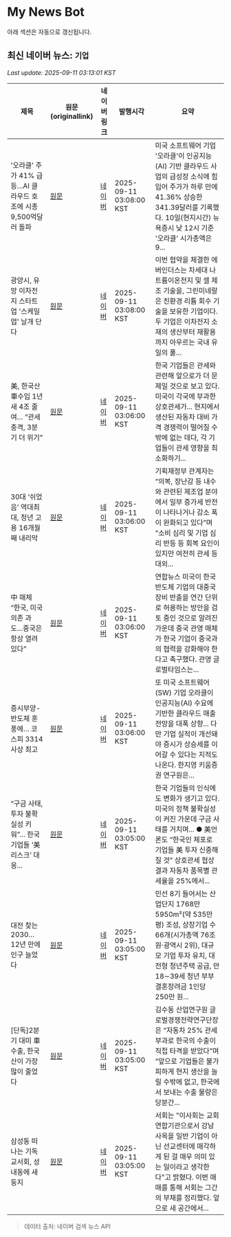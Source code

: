 # My News Bot

아래 섹션은 자동으로 갱신됩니다.

<!-- NEWS:START -->
## 최신 네이버 뉴스: `기업`
_Last update: 2025-09-11 03:13:01 KST_

| 제목 | 원문(originallink) | 네이버 링크 | 발행시각 | 요약 |
|---|---|---|---|---|
| '오라클' 주가 41% 급등…AI 클라우드 호조에 시총 9,500억달러 돌파 | [원문](https://www.topstarnews.net/news/articleView.html?idxno=15801316) | [네이버](https://www.topstarnews.net/news/articleView.html?idxno=15801316) | 2025-09-11 03:08:00 KST | 미국 소프트웨어 기업 '오라클'이 인공지능(AI) 기반 클라우드 사업의 급성장 소식에 힘입어 주가가 하루 만에 41.36% 상승한 341.39달러를 기록했다. 10일(현지시간) 뉴욕증시 낮 12시 기준 '오라클' 시가총액은 9... |
| 광양시, 유망 이차전지 스타트업 '스케일업' 날개 단다 | [원문](https://www.pointdaily.co.kr/news/articleView.html?idxno=268944) | [네이버](https://www.pointdaily.co.kr/news/articleView.html?idxno=268944) | 2025-09-11 03:08:00 KST | 이번 협약을 체결한 에버인더스는 차세대 나트륨이온전지 및 셀 제조 기술을, 그린미네랄은 친환경 리튬 회수 기술을 보유한 기업이다. 두 기업은 이차전지 소재의 생산부터 재활용까지 아우르는 국내 유일의 풀... |
| 美, 한국산 車수입 1년새 4조 줄여… “관세 충격, 3분기 더 위기” | [원문](https://www.donga.com/news/Economy/article/all/20250911/132363253/2) | [네이버](https://n.news.naver.com/mnews/article/020/0003660320?sid=101) | 2025-09-11 03:06:00 KST | 한국 기업들은 관세와 관련해 앞으로가 더 문제일 것으로 보고 있다. 미국이 각국에 부과한 상호관세가... 현지에서 생산된 자동차 대비 가격 경쟁력이 떨어질 수밖에 없는 데다, 각 기업들이 관세 영향을 최소화하기... |
| 30대 ‘쉬었음’ 역대최대, 청년 고용 16개월째 내리막 | [원문](https://www.donga.com/news/Economy/article/all/20250911/132363251/2) | [네이버](https://n.news.naver.com/mnews/article/020/0003660321?sid=101) | 2025-09-11 03:06:00 KST | 기획재정부 관계자는 “의복, 장난감 등 내수와 관련된 제조업 분야에서 일부 증가세 반전이 나타나거나 감소 폭이 완화되고 있다”며 “소비 심리 및 기업 심리 반등 등 회복 요인이 있지만 여전히 관세 등 대외... |
| 中 매체 “한국, 미국 의존 과도…중국은 항상 열려있다” | [원문](https://www.munhwa.com/article/11532234?ref=naver) | [네이버](https://n.news.naver.com/mnews/article/021/0002735703?sid=101) | 2025-09-11 03:06:00 KST | 연합뉴스 미국이 한국 반도체 기업의 대중국 장비 반출을 연간 단위로 허용하는 방안을 검토 중인 것으로 알려진 가운데 중국 관영 매체가 한국 기업이 중국과의 협력을 강화해야 한다고 촉구했다. 관영 글로벌타임스는... |
| 증시부양-반도체 훈풍에… 코스피 3314 사상 최고 | [원문](https://www.donga.com/news/Economy/article/all/20250910/132361789/2) | [네이버](https://n.news.naver.com/mnews/article/020/0003660325?sid=101) | 2025-09-11 03:06:00 KST | 또 미국 소프트웨어(SW) 기업 오라클이 인공지능(AI) 수요에 기반한 클라우드 매출 전망을 대폭 상향... 다만 기업 실적이 개선돼야 증시가 상승세를 이어갈 수 있다는 지적도 나온다. 한지영 키움증권 연구원은... |
| “구금 사태, 투자 불확실성 키워”… 한국 기업들 ‘美 리스크’ 대응... | [원문](https://www.donga.com/news/Economy/article/all/20250911/132363274/2) | [네이버](https://n.news.naver.com/mnews/article/020/0003660313?sid=101) | 2025-09-11 03:05:00 KST | 한국 기업들의 인식에도 변화가 생기고 있다. 미국의 정책 불확실성이 커진 가운데 구금 사태를 거치며... ● 美언론도 “한국인 체포로 기업들 美 투자 신중해질 것” 상호관세 협상 결과 자동차 품목별 관세율을 25%에서... |
| 대전 찾는 2030… 12년 만에 인구 늘었다 | [원문](https://www.donga.com/news/Society/article/all/20250910/132361760/2) | [네이버](https://n.news.naver.com/mnews/article/020/0003660304?sid=102) | 2025-09-11 03:05:00 KST | 민선 8기 들어서는 산업단지 1768만5950m²(약 535만 평) 조성, 상장기업 수 66개(시가총액 76조 원·광역시 2위), 대규모 기업 투자 유치, 대전형 청년주택 공급, 만 18∼39세 청년 부부 결혼장려금 1인당 250만 원... |
| [단독]2분기 대미 車수출, 한국산이 가장 많이 줄었다 | [원문](https://www.donga.com/news/Economy/article/all/20250911/132363268/2) | [네이버](https://n.news.naver.com/mnews/article/020/0003660316?sid=101) | 2025-09-11 03:05:00 KST | 김수동 산업연구원 글로벌경쟁전략연구단장은 “자동차 25% 관세 부과로 한국의 수출이 직접 타격을 받았다”며 “앞으로 기업들은 불가피하게 현지 생산을 늘릴 수밖에 없고, 한국에서 보내는 수출 물량은 당분간... |
| 삼성동 떠나는 기독교서회, 성내동에 새 둥지 | [원문](https://www.kmib.co.kr/article/view.asp?arcid=1757487535&code=23111111&cp=nv) | [네이버](https://n.news.naver.com/mnews/article/005/0001801513?sid=103) | 2025-09-11 03:05:00 KST | 서회는 "이사회는 교회연합기관으로서 강남 사옥을 일반 기업이 아닌 선교센터에 매각하게 된 걸 매우 의미 있는 일이라고 생각한다"고 밝혔다. 이번 매매를 통해 서회는 그간의 부채를 정리했다. 앞으로 새 공간에서... |

> 데이터 출처: 네이버 검색 뉴스 API
<!-- NEWS:END -->
